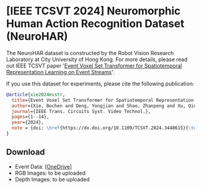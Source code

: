 # [IEEE TCSVT 2024] Neuromorphic Human Action Recognition Dataset (NeuroHAR)

The NeuroHAR dataset is constructed by the Robot Vision Research Laboratory at City University of Hong Kong. For more details, please read out IEEE TCSVT paper '[Event Voxel Set Transformer for Spatiotemporal Representation Learning on Event Streams](https://ieeexplore.ieee.org/document/10644034)'.

If you use this dataset for experiments, please cite the following publication:

```bibtex
@article{xie2024evstr,
  title={Event Voxel Set Transformer for Spatiotemporal Representation Learning on Event Streams},
  author={Xie, Bochen and Deng, Yongjian and Shao, Zhanpeng and Xu, Qingsong and Li, Youfu},
  journal={IEEE Trans. Circuits Syst. Video Technol.},
  pages={1--14},
  year={2024},
  note = {doi: \href{https://dx.doi.org/10.1109/TCSVT.2024.3448615}{\textcolor{blue}{10.1109/TCSVT.2024.3448615}}}
}
```

## Download
- Event Data: [[OneDrive](https://portland-my.sharepoint.com/:u:/g/personal/boxie4-c_my_cityu_edu_hk/EdmGnx2bkd5Atoth7IEsApEBueqBHct7YGXB1UOcoarNLg?e=Pk6DLR)]
- RGB Images: to be uploaded
- Depth Images: to be uploaded
